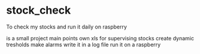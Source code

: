 # stock_check
To check my stocks and run it daily on raspberry

is a small project main points 
  own xls for supervising stocks
  create dynamic tresholds
  make alarms
  write it in a log file
  run it on a raspberry 
